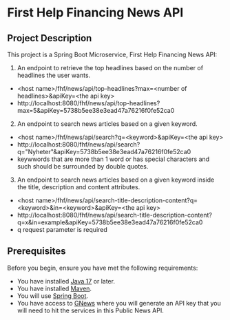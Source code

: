 # First Help Financing News API

## Project Description

This project is a Spring Boot Microservice, First Help Financing News API:
1. An endpoint to retrieve the top headlines based on the number of headlines the user wants. 
- \<host name\>/fhf/news/api/top-headlines?max=\<number of headlines\>&apiKey=\<the api key\>
- http://localhost:8080/fhf/news/api/top-headlines?max=5&apiKey=5738b5ee38e3ead47a76216f0fe52ca0

2. An endpoint to search news articles based on a given keyword.
- \<host name\>/fhf/news/api/search?q=\<keyword\>&apiKey=\<the api key\>
- http://localhost:8080/fhf/news/api/search?q="Nyheter"&apiKey=5738b5ee38e3ead47a76216f0fe52ca0
- keywwords that are more than 1 word or has special characters and such should be surrounded by double quotes.


3. An endpoint to search news articles based on a given keyword inside the title, description and content attributes.
- \<host name\>/fhf/news/api/search-title-description-content?q=\<keyword\>&in=\<keyword\>&apiKey=\<the api key\>
- http://localhost:8080/fhf/news/api/search-title-description-content?q=x&in=example&apiKey=5738b5ee38e3ead47a76216f0fe52ca0
- q request parameter is required

## Prerequisites

Before you begin, ensure you have met the following requirements:
- You have installed [Java 17](https://www.oracle.com/java/technologies/javase-jdk11-downloads.html) or later.
- You have installed [Maven](https://maven.apache.org/install.html).
- You will use [Spring Boot](https://start.spring.io/).
- You have access to [GNews](https://gnews.io/) where you will generate an API key that you will need to hit the services in this Public News API.

